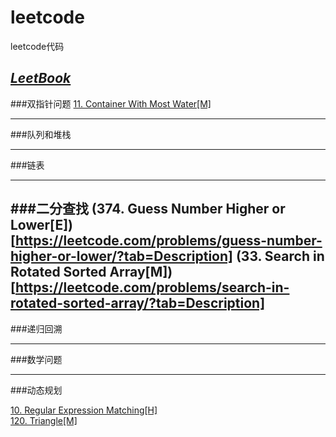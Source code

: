 # leetcode
leetcode代码

[*LeetBook*](https://www.gitbook.com/book/hk029/leetbook/details)
---

###双指针问题
[11. Container With Most Water[M]](https://leetcode.com/problems/container-with-most-water/?tab=Description)

---

###队列和堆栈

---

###链表

---

###二分查找
(374. Guess Number Higher or Lower[E])[https://leetcode.com/problems/guess-number-higher-or-lower/?tab=Description]
(33. Search in Rotated Sorted Array[M])[https://leetcode.com/problems/search-in-rotated-sorted-array/?tab=Description]
---

###递归回溯

---

###数学问题

---

###动态规划

[10. Regular Expression Matching[H]](https://leetcode.com/problems/regular-expression-matching/?tab=Description)<br/>
[120. Triangle[M]](https://leetcode.com/problems/triangle/?tab=Description)


